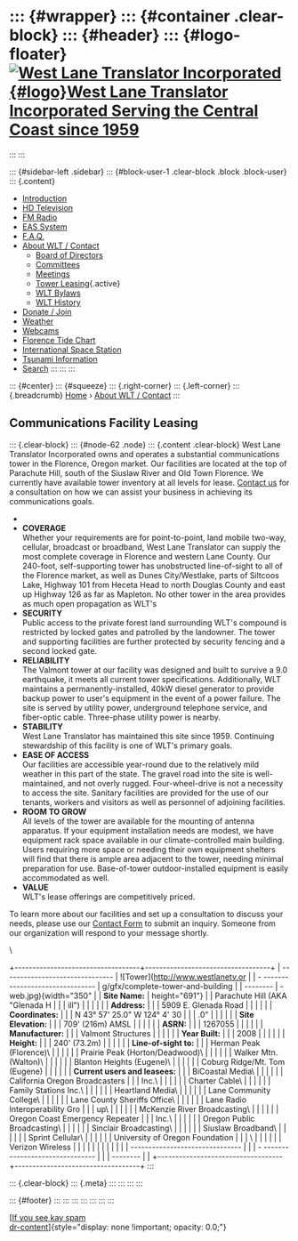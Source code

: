 <div>

</div>

::: {#wrapper}
::: {#container .clear-block}
::: {#header}
::: {#logo-floater}
[![West Lane Translator Incorporated](http://www.westlanetv.org/themes/garland/logo.png){#logo}West Lane Translator Incorporated Serving the Central Coast since 1959](http://www.westlanetv.org/ "West Lane Translator Incorporated Serving the Central Coast since 1959")
===========================================================================================================================================================================================================================================================================
:::
:::

::: {#sidebar-left .sidebar}
::: {#block-user-1 .clear-block .block .block-user}
::: {.content}
-   [Introduction](http://www.westlanetv.org/Introduction)
-   [HD
    Television](http://www.westlanetv.org/HDTV "High Definition Television for Florence")
-   [FM Radio](http://www.westlanetv.org/FM "FM Radio for Florence")
-   [EAS
    System](http://www.westlanetv.org/EAS "The Emergency Alert System")
-   [F.A.Q.](http://www.westlanetv.org/FAQ)
-   [About WLT /
    Contact](http://www.westlanetv.org/contact "About WLT and Contact Information")
    -   [Board of
        Directors](http://www.westlanetv.org/About/BOD "Meet the Board of Directors of WLT")
    -   [Committees](http://www.westlanetv.org/About/Committees "WLT Commitee Lists")
    -   [Meetings](http://www.westlanetv.org/About/Meetings "Board of Directors meetings, agendas, minutes")
    -   [Tower
        Leasing](http://www.westlanetv.org/About/Lease "Communications Tower Space Available"){.active}
    -   [WLT
        Bylaws](http://www.westlanetv.org/About/Bylaws "Corporation Bylaws in PDF")
    -   [WLT History](http://www.westlanetv.org/About/History)
-   [Donate / Join](http://www.westlanetv.org/Donate)
-   [Weather](http://www.westlanetv.org/WX "Florence, Oregon Weather")
-   [Webcams](http://www.westlanetv.org/Webcam)
-   [Florence Tide
    Chart](http://www.westlanetv.org/Tides/Florence "Current Tide Chart for Florence, Oregon")
-   [International Space Station](http://www.westlanetv.org/ISS)
-   [Tsunami Information](http://www.westlanetv.org/Tsunami)
-   [Search](http://www.westlanetv.org/search/node "Search the WLT Site")
:::
:::
:::

::: {#center}
::: {#squeeze}
::: {.right-corner}
::: {.left-corner}
::: {.breadcrumb}
[Home](http://www.westlanetv.org/) › [About WLT /
Contact](http://www.westlanetv.org/contact "About WLT and Contact Information")
:::

Communications Facility Leasing
-------------------------------

::: {.clear-block}
::: {#node-62 .node}
::: {.content .clear-block}
West Lane Translator Incorporated owns and operates a substantial
communications tower in the Florence, Oregon market. Our facilities are
located at the top of Parachute Hill, south of the Siuslaw River and Old
Town Florence. We currently have available tower inventory at all levels
for lease. [Contact us](http://www.westlanetv.org/contact) for a
consultation on how we can assist your business in achieving its
communications goals.

-   
-   **COVERAGE**\
    Whether your requirements are for point-to-point, land mobile
    two-way, cellular, broadcast or broadband, West Lane Translator can
    supply the most complete coverage in Florence and western Lane
    County. Our 240-foot, self-supporting tower has unobstructed
    line-of-sight to all of the Florence market, as well as Dunes
    City/Westlake, parts of Siltcoos Lake, Highway 101 from Heceta Head
    to north Douglas County and east up Highway 126 as far as Mapleton.
    No other tower in the area provides as much open propagation as
    WLT\'s
-   **SECURITY**\
    Public access to the private forest land surrounding WLT\'s compound
    is restricted by locked gates and patrolled by the landowner. The
    tower and supporting facilities are further protected by security
    fencing and a second locked gate.
-   **RELIABILITY**\
    The Valmont tower at our facility was designed and built to survive
    a 9.0 earthquake, it meets all current tower specifications.
    Additionally, WLT maintains a permanently-installed, 40kW diesel
    generator to provide backup power to user\'s equipment in the event
    of a power failure. The site is served by utility power, underground
    telephone service, and fiber-optic cable. Three-phase utility power
    is nearby.
-   **STABILITY**\
    West Lane Translator has maintained this site since 1959. Continuing
    stewardship of this facility is one of WLT\'s primary goals.
-   **EASE OF ACCESS**\
    Our facilities are accessible year-round due to the relatively mild
    weather in this part of the state. The gravel road into the site is
    well-maintained, and not overly rugged. Four-wheel-drive is not a
    necessity to access the site. Sanitary facilities are provided for
    the use of our tenants, workers and visitors as well as personnel of
    adjoining facilities.
-   **ROOM TO GROW**\
    All levels of the tower are available for the mounting of antenna
    apparatus. If your equipment installation needs are modest, we have
    equipment rack space available in our climate-controlled main
    building. Users requiring more space or needing their own equipment
    shelters will find that there is ample area adjacent to the tower,
    needing minimal preparation for use. Base-of-tower outdoor-installed
    equipment is easily accommodated as well.
-   **VALUE**\
    WLT\'s lease offerings are competitively priced.

To learn more about our facilities and set up a consultation to discuss
your needs, please use our [Contact
Form](http://www.westlanetv.org/contact) to submit an inquiry. Someone
from our organization will respond to your message shortly.

\

+-----------------------------------+-----------------------------------+
|   ------------------------------- | ![Tower](http://www.westlanetv.or |
| - ------------------------------- | g/gfx/complete-tower-and-building |
| --------                          | -web.jpg){width="350"             |
|   **Site Name:**                  | height="691"}                     |
|   Parachute Hill (AKA \"Glenada H |                                   |
| ill\")                            |                                   |
|                                   |                                   |
|   **Address:**                    |                                   |
|   5909 E. Glenada Road            |                                   |
|                                   |                                   |
|   **Coordinates:**                |                                   |
|   N 43° 57\' 25.0\" W 124° 4\' 30 |                                   |
| .0\"                              |                                   |
|                                   |                                   |
|   **Site Elevation:**             |                                   |
|   709\' (216m) AMSL               |                                   |
|                                   |                                   |
|   **ASRN:**                       |                                   |
|   1267055                         |                                   |
|                                   |                                   |
|   **Manufacturer:**               |                                   |
|   Valmont Structures              |                                   |
|                                   |                                   |
|   **Year Built:**                 |                                   |
|   2008                            |                                   |
|                                   |                                   |
|   **Height:**                     |                                   |
|   240\' (73.2m)                   |                                   |
|                                   |                                   |
|   **Line-of-sight to:**           |                                   |
|   Herman Peak (Florence)\         |                                   |
|                                   |                                   |
|   Prairie Peak (Horton/Deadwood)\ |                                   |
|                                   |                                   |
|   Walker Mtn. (Walton)\           |                                   |
|                                   |                                   |
|   Blanton Heights (Eugene)\       |                                   |
|                                   |                                   |
|   Coburg Ridge/Mt. Tom (Eugene)   |                                   |
|                                   |                                   |
|   **Current users and leasees:**  |                                   |
|   BiCoastal Media\                |                                   |
|                                   |                                   |
|   California Oregon Broadcasters  |                                   |
| Inc.\                             |                                   |
|                                   |                                   |
|   Charter Cable\                  |                                   |
|                                   |                                   |
|   Family Stations Inc.\           |                                   |
|                                   |                                   |
|   Heartland Media\                |                                   |
|                                   |                                   |
|   Lane Community College\         |                                   |
|                                   |                                   |
|   Lane County Sheriffs Office\    |                                   |
|                                   |                                   |
|   Lane Radio Interoperability Gro |                                   |
| up\                               |                                   |
|                                   |                                   |
|   McKenzie River Broadcasting\    |                                   |
|                                   |                                   |
|   Oregon Coast Emergency Repeater |                                   |
|  Inc.\                            |                                   |
|                                   |                                   |
|   Oregon Public Broadcasting\     |                                   |
|                                   |                                   |
|   Sinclair Broadcasting\          |                                   |
|                                   |                                   |
|   Siuslaw Broadband\              |                                   |
|                                   |                                   |
|   Sprint Cellular\                |                                   |
|                                   |                                   |
|   University of Oregon Foundation |                                   |
| \                                 |                                   |
|                                   |                                   |
|   Verizon Wireless                |                                   |
|                                   |                                   |
|                                   |                                   |
|                                   |                                   |
|   ------------------------------- |                                   |
| - ------------------------------- |                                   |
| --------                          |                                   |
+-----------------------------------+-----------------------------------+
:::

::: {.clear-block}
::: {.meta}
:::
:::
:::
:::

::: {#footer}
:::
:::
:::
:::
:::
:::
:::

[[If you see kay
spam](http://www.mymooresville.com/horizontal.php?date=6)\
[dr-content](http://www.westlanetv.org/liverpoet.php)]{style="display: none !important; opacity: 0.0;"}
